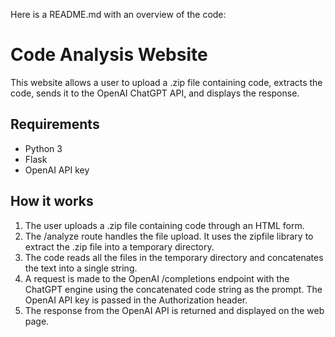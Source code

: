 Here is a README.md with an overview of the code:
# Code Analysis Website
This website allows a user to upload a .zip file containing code, extracts the code, sends it to the OpenAI ChatGPT API, and displays the response.
## Requirements
- Python 3
- Flask
- OpenAI API key
## How it works
1. The user uploads a .zip file containing code through an HTML form.
2. The /analyze route handles the file upload. It uses the zipfile library to extract the .zip file into a temporary directory.
3. The code reads all the files in the temporary directory and concatenates the text into a single string.
4. A request is made to the OpenAI /completions endpoint with the ChatGPT engine using the concatenated code string as the prompt. The OpenAI API key is passed in the Authorization header.
5. The response from the OpenAI API is returned and displayed on the web page.